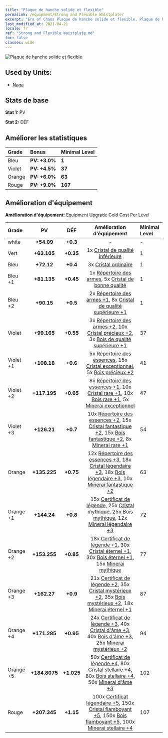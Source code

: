 ```yaml
---
title: "Plaque de hanche solide et flexible"
permalink: /equipment/Strong and Flexible Waistplate/
excerpt: "Era of Chaos Plaque de hanche solide et flexible. Plaque de hanche solide et flexible"
last_modified_at: 2021-04-21
locale: fr
ref: "Strong and Flexible Waistplate.md"
toc: false
classes: wide
---
```


  ![Plaque de hanche solide et flexible](/images/e/e_6064.png)

## Used by Units:

* [Naga](/fr/units/Naga/) 


## Stats de base
 **Stat 1:** PV

 **Stat 2:** DÉF

## Améliorer les statistiques

  |     Grade    |   Bonus | Minimal Level | 
  |:-------------|:--------|:--------------| 
  | Bleu | **PV: +3.0%** | **1** | 
  | Violet | **PV: +4.5%** | **37** | 
  | Orange | **PV: +6.0%** | **63** | 
  | Rouge | **PV: +9.0%** | **107** | 


## Amélioration d'équipement
 **Amélioration d'équipement:** [Equipment Upgrade Gold Cost Per Level](/equipment/EquipmentUpgradeCostPerLevel/) 

  |          Grade      | PV | DÉF | Amélioration d'équipement | Minimal Level |
  |:--------------------|:---------:|:---------:|:----------------:|:--------------|
  | white | **+54.09** | **+0.3** | - | - |
  | Vert | **+63.105** | **+0.35** | 1x [Cristal de qualité inférieure](/fr/Items/mat_5/) | 1 |
  | Bleu | **+72.12** | **+0.4** | 3x [Cristal ordinaire](/fr/Items/mat_11/) | 1 |
  | Bleu +1 | **+81.135** | **+0.45** | 1x [Répertoire des armes](/fr/Items/mat_18/), 5x [Cristal de bonne qualité](/fr/Items/mat_17/) | 1 |
  | Bleu +2 | **+90.15** | **+0.5** | 2x [Répertoire des armes +1](/fr/Items/mat_25/), 8x [Cristal de qualité supérieure +1](/fr/Items/mat_24/) | 1 |
  | Violet | **+99.165** | **+0.55** | 3x [Répertoire des armes +2](/fr/Items/mat_32/), 10x [Cristal précieux +2](/fr/Items/mat_31/), 3x [Bois de qualité supérieure +1](/fr/Items/mat_20/) | 37 |
  | Violet +1 | **+108.18** | **+0.6** | 5x [Répertoire des essences](/fr/Items/mat_39/), 15x [Cristal exceptionnel](/fr/Items/mat_38/), 5x [Bois précieux +2](/fr/Items/mat_27/) | 41 |
  | Violet +2 | **+117.195** | **+0.65** | 8x [Répertoire des essences +1](/fr/Items/mat_46/), 10x [Cristal rare +1](/fr/Items/mat_45/), 10x [Bois rare +1](/fr/Items/mat_41/), 5x [Minerai exceptionnel](/fr/Items/mat_33/) | 47 |
  | Violet +3 | **+126.21** | **+0.7** | 10x [Répertoire des essences +2](/fr/Items/mat_53/), 15x [Cristal fantastique +2](/fr/Items/mat_52/), 15x [Bois fantastique +2](/fr/Items/mat_48/), 8x [Minerai rare +1](/fr/Items/mat_40/) | 54 |
  | Orange | **+135.225** | **+0.75** | 12x [Répertoire des essences +3](/fr/Items/mat_60/), 18x [Cristal légendaire +3](/fr/Items/mat_59/), 18x [Bois légendaire +3](/fr/Items/mat_55/), 10x [Minerai fantastique +2](/fr/Items/mat_47/) | 63 |
  | Orange +1 | **+144.24** | **+0.8** | 15x [Certificat de légende](/fr/Items/mat_67/), 25x [Cristal mythique](/fr/Items/mat_66/), 25x [Bois mythique](/fr/Items/mat_62/), 12x [Minerai légendaire +3](/fr/Items/mat_54/) | 72 |
  | Orange +2 | **+153.255** | **+0.85** | 18x [Certificat de légende +1](/fr/Items/mat_74/), 30x [Cristal éternel +1](/fr/Items/mat_73/), 30x [Bois éternel +1](/fr/Items/mat_69/), 15x [Minerai mythique](/fr/Items/mat_61/) | 77 |
  | Orange +3 | **+162.27** | **+0.9** | 21x [Certificat de légende +2](/fr/Items/mat_81/), 35x [Cristal mystérieux +2](/fr/Items/mat_80/), 35x [Bois mystérieux +2](/fr/Items/mat_76/), 18x [Minerai éternel +1](/fr/Items/mat_68/) | 87 |
  | Orange +4 | **+171.285** | **+0.95** | 24x [Certificat de légende +3](/fr/Items/mat_88/), 40x [Cristal d'âme +3](/fr/Items/mat_87/), 40x [Bois d'âme +3](/fr/Items/mat_83/), 25x [Minerai mystérieux +2](/fr/Items/mat_75/) | 94 |
  | Orange +5 | **+184.8075** | **+1.025** | 50x [Certificat de légende +4](/fr/Items/mat_95/), 80x [Cristal stellaire +4](/fr/Items/mat_94/), 80x [Bois stellaire +4](/fr/Items/mat_90/), 50x [Minerai d'âme +3](/fr/Items/mat_82/) | 102 |
  | Rouge | **+207.345** | **+1.15** | 100x [Certificat légendaire +5](/fr/Items/mat_102/), 150x [Cristal flamboyant +5](/fr/Items/mat_101/), 150x [Bois flamboyant +5](/fr/Items/mat_97/), 100x [Minerai stellaire +4](/fr/Items/mat_89/) | 107 |


